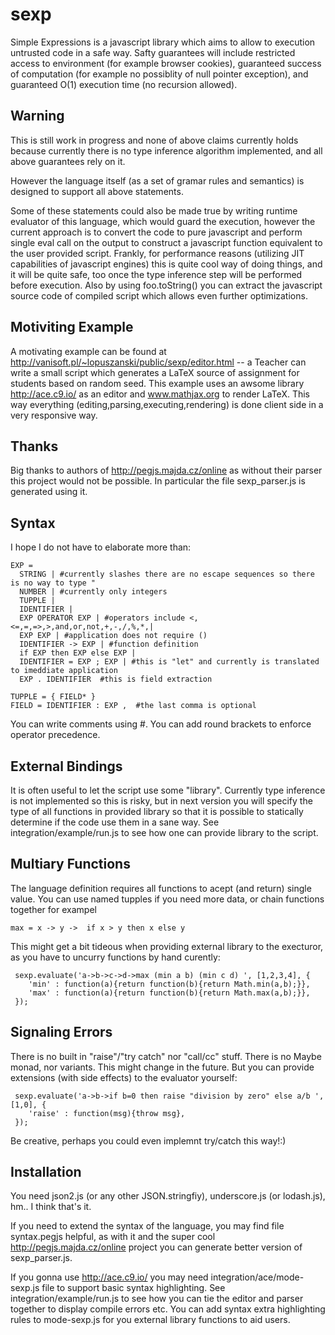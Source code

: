 sexp
====
Simple Expressions is a javascript library which aims to allow to execution untrusted code in a safe way.
Safty guarantees will include restricted access to environment (for example browser cookies), 
guaranteed success of computation (for example no possiblity of null pointer exception),
and guaranteed O(1) execution time (no recursion allowed).

Warning
----------
This is still work in progress and none of above claims currently holds because currently there is 
no type inference algorithm implemented, and all above guarantees rely on it.

However the language itself (as a set of gramar rules and semantics) is designed to support all above statements.

Some of these statements could also be made true by writing runtime evaluator of this language, which would
guard the execution, however the current approach is to convert the code to pure javascript and perform single eval call on the output to construct a javascript function equivalent to the user provided script.
Frankly, for performance reasons (utilizing JIT capabilities of javascript engines) this is quite cool way of doing things,
and it will be quite safe, too once the type inference step will be performed before execution.
Also by using foo.toString() you can extract the javascript source code of compiled script which allows even further optimizations.

Motiviting Example
------------------
A motivating example can be found at http://vanisoft.pl/~lopuszanski/public/sexp/editor.html -- 
a Teacher can write a small script which generates a LaTeX source of assignment for students based on random seed.
This example uses an awsome library http://ace.c9.io/ as an editor and www.mathjax.org to render LaTeX.
This way everything (editing,parsing,executing,rendering) is done client side in a very responsive way.

Thanks
------
Big thanks to authors of http://pegjs.majda.cz/online as without their parser this project would not be possible.
In particular the file sexp_parser.js is generated using it.

Syntax
------
I hope I do not have to elaborate more than:

    EXP = 
      STRING | #currently slashes there are no escape sequences so there is no way to type "
      NUMBER | #currently only integers
      TUPPLE | 
      IDENTIFIER |
      EXP OPERATOR EXP | #operators include <,<=,=,=>,>,and,or,not,+,-,/,%,*,|
      EXP EXP | #application does not require ()
      IDENTIFIER -> EXP | #function definition
      if EXP then EXP else EXP | 
      IDENTIFIER = EXP ; EXP | #this is "let" and currently is translated to imeddiate application
      EXP . IDENTIFIER  #this is field extraction
      
    TUPPLE = { FIELD* }
    FIELD = IDENTIFIER : EXP ,  #the last comma is optional

You can write comments using #. You can add round brackets to enforce operator precedence.

External Bindings
-----------------
It is often useful to let the script use some "library".
Currently type inference is not implemented so this is risky, but in next version you will specify
the type of all functions in provided library so that it is possible to statically determine if the code
use them in a sane way.
See integration/example/run.js to see how one can provide library to the script.

Multiary Functions
------------------
The language definition requires all functions to acept (and return) single value.
You can use named tupples if you need more data, or chain functions together for exampel

    max = x -> y ->  if x > y then x else y

This might get a bit tideous when providing external library to the execturor, as you have to 
uncurry functions by hand curently:

     sexp.evaluate('a->b->c->d->max (min a b) (min c d) ', [1,2,3,4], {
        'min' : function(a){return function(b){return Math.min(a,b);}},
        'max' : function(a){return function(b){return Math.max(a,b);}},
     });

Signaling Errors
----------------
There is no built in "raise"/"try catch" nor "call/cc" stuff.
There is no Maybe monad, nor variants.
This might change in the future.
But you can provide extensions (with side effects) to the evaluator yourself:

     sexp.evaluate('a->b->if b=0 then raise "division by zero" else a/b ', [1,0], {
        'raise' : function(msg){throw msg},
     });

Be creative, perhaps you could even implemnt try/catch this way!:)

Installation
------------
You need json2.js (or any other JSON.stringfiy), underscore.js (or lodash.js), hm.. I think that's it.

If you need to extend the syntax of the language, you may find file syntax.pegjs helpful,
as with it and the super cool http://pegjs.majda.cz/online project you can generate better version of sexp_parser.js.

If you gonna use http://ace.c9.io/ you may need integration/ace/mode-sexp.js file to support basic syntax highlighting.
See integration/example/run.js to see how you can tie the editor and parser together to display compile errors etc.
You can add syntax extra highlighting rules to mode-sexp.js for you external library functions to aid users.
